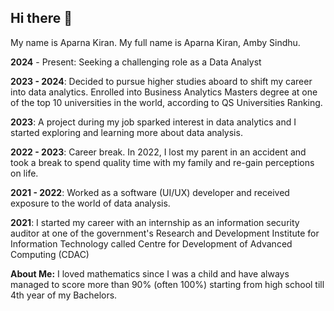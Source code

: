 ## Hi there 👋

My name is Aparna Kiran.
My full name is Aparna Kiran, Amby Sindhu.

**2024** - Present: Seeking a challenging role as a Data Analyst 

**2023 - 2024**: Decided to pursue higher studies aboard to shift my career into data analytics. Enrolled into Business Analytics Masters degree at one of the top 10 universities in the world, according to QS Universities Ranking.

**2023**:  A project during my job sparked interest in data analytics and I started exploring and learning more about data analysis. 

**2022 - 2023**: Career break. In 2022, I lost my parent in an accident and took a break to spend quality time with my family and re-gain perceptions on life.

**2021 - 2022**: Worked as a software (UI/UX) developer and received exposure to the world of data analysis.

**2021**: I started my career with an internship as an information security auditor at one of the government's Research and Development Institute for Information Technology called Centre for Development of Advanced Computing (CDAC)

**About Me:**
I loved mathematics since I was a child and have always managed to score more than 90% (often 100%) starting from high school till 4th year of my Bachelors.
<!--
**aparna-kiran/aparna-kiran** is a ✨ _special_ ✨ repository because its `README.md` (this file) appears on your GitHub profile.

Here are some ideas to get you started:

- 🔭 I’m currently working on ...
- 🌱 I’m currently learning ...
- 👯 I’m looking to collaborate on ...
- 🤔 I’m looking for help with ...
- 💬 Ask me about ...
- 📫 How to reach me: ...
- 😄 Pronouns: ...
- ⚡ Fun fact: ...
-->
